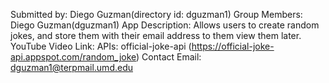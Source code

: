 Submitted by: Diego Guzman(directory id: dguzman1)
Group Members: Diego Guzman(dguzman1)
App Description: Allows users to create random jokes, and store them with their email address to them view them later.
YouTube Video Link: 
APIs: official-joke-api (https://official-joke-api.appspot.com/random_joke)
Contact Email: dguzman1@terpmail.umd.edu